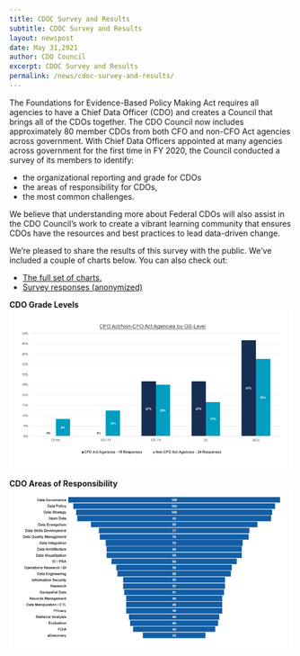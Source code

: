```yaml
---
title: CDOC Survey and Results
subtitle: CDOC Survey and Results
layout: newspost
date: May 31,2021
author: CDO Council
excerpt: CDOC Survey and Results
permalink: /news/cdoc-survey-and-results/
---
```


The Foundations for Evidence-Based Policy Making Act requires all agencies to have a Chief Data Officer (CDO) and creates a Council that brings all of the CDOs together. The CDO Council now includes approximately 80 member CDOs from both CFO and non-CFO Act agencies across government. With Chief Data Officers appointed at many agencies across government for the first time in FY 2020, the Council conducted a survey of its members to identify:
<ul>
    <li>the organizational reporting and grade for CDOs</li>
    <li>the areas of responsibility for CDOs, </li>
    <li>the most common challenges. </li>
</ul>

We believe that understanding more about Federal CDOs will also assist in the CDO Council’s work to create a vibrant learning community that ensures CDOs have the resources and best practices to lead data-driven change.

We’re pleased to share the results of this survey with the public. We’ve included a couple of charts below. You can also check out:
<ul>
    <li><a href="{{ site.baseurl}}/assets/documents/Survey Result Charts_UpdatedData.pptx">The full set of charts.</a> </li>
    <li><a href="{{ site.baseurl}}/assets/documents/CDO Survey - January 2021.xlsx">Survey responses (anonymized)</a></li>
</ul>

**CDO Grade Levels**
![CDO Grade Levels](/assets/images/blog-images/cdo-grade-levels.png)

**CDO Areas of Responsibility**
![cdo-areas-responsibility.png](/assets/images/blog-images/cdo-areas-responsibility.png)